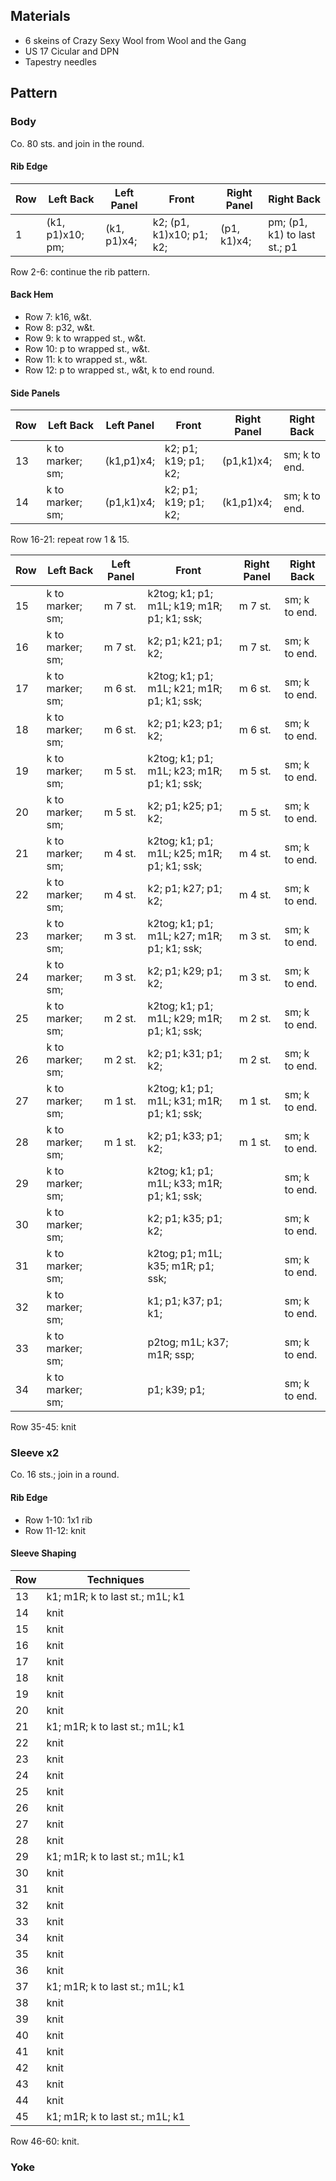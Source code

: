 ## Materials

- 6 skeins of Crazy Sexy Wool from Wool and the Gang
- US 17 Cicular and DPN
- Tapestry needles

## Pattern

### Body

Co. 80 sts. and join in the round.

#### Rib Edge

| Row | Left Back | Left Panel | Front | Right Panel | Right Back |
|-----|-----------|------------|-------|-------------|------------|
| 1 | (k1, p1)x10; pm; | (k1, p1)x4; | k2; (p1, k1)x10; p1; k2; | (p1, k1)x4; | pm; (p1, k1) to last st.; p1 |

Row 2-6: continue the rib pattern.

#### Back Hem

- Row 7: k16, w&t.
- Row 8: p32, w&t.
- Row 9: k to wrapped st., w&t.
- Row 10: p to wrapped st., w&t.
- Row 11: k to wrapped st., w&t.
- Row 12: p to wrapped st., w&t, k to end round.

#### Side Panels

| Row | Left Back | Left Panel | Front | Right Panel | Right Back |
|-----|-----------|------------|-------|-------------|------------|
| 13 | k to marker; sm; | (k1,p1)x4; | k2; p1; k19; p1; k2; | (p1,k1)x4; | sm; k to end. |
| 14 | k to marker; sm; | (p1,k1)x4; | k2; p1; k19; p1; k2; | (k1,p1)x4; | sm; k to end. |

Row 16-21: repeat row 1 & 15.

| Row | Left Back | Left Panel | Front | Right Panel | Right Back |
|-----|-----------|------------|-------|-------------|------------|
| 15 | k to marker; sm; | m 7 st. | k2tog; k1; p1; m1L; k19; m1R; p1; k1; ssk; | m 7 st. | sm; k to end. |
| 16 | k to marker; sm; | m 7 st. | k2; p1; k21; p1; k2; | m 7 st. | sm; k to end. |
| 17 | k to marker; sm; | m 6 st. | k2tog; k1; p1; m1L; k21; m1R; p1; k1; ssk; | m 6 st. | sm; k to end. |
| 18 | k to marker; sm; | m 6 st. | k2; p1; k23; p1; k2; | m 6 st. | sm; k to end. |
| 19 | k to marker; sm; | m 5 st. | k2tog; k1; p1; m1L; k23; m1R; p1; k1; ssk; | m 5 st. | sm; k to end. |
| 20 | k to marker; sm; | m 5 st. | k2; p1; k25; p1; k2; | m 5 st. | sm; k to end. |
| 21 | k to marker; sm; | m 4 st. | k2tog; k1; p1; m1L; k25; m1R; p1; k1; ssk; | m 4 st. | sm; k to end. |
| 22 | k to marker; sm; | m 4 st. | k2; p1; k27; p1; k2; | m 4 st. | sm; k to end. |
| 23 | k to marker; sm; | m 3 st. | k2tog; k1; p1; m1L; k27; m1R; p1; k1; ssk; | m 3 st. | sm; k to end. |
| 24 | k to marker; sm; | m 3 st. | k2; p1; k29; p1; k2; | m 3 st. | sm; k to end. |
| 25 | k to marker; sm; | m 2 st. | k2tog; k1; p1; m1L; k29; m1R; p1; k1; ssk; | m 2 st. | sm; k to end. |
| 26 | k to marker; sm; | m 2 st. | k2; p1; k31; p1; k2; | m 2 st. | sm; k to end. |
| 27 | k to marker; sm; | m 1 st. | k2tog; k1; p1; m1L; k31; m1R; p1; k1; ssk; | m 1 st. | sm; k to end. |
| 28 | k to marker; sm; | m 1 st. | k2; p1; k33; p1; k2; | m 1 st. | sm; k to end. |
| 29 | k to marker; sm; | | k2tog; k1; p1; m1L; k33; m1R; p1; k1; ssk; | | sm; k to end. |
| 30 | k to marker; sm; | | k2; p1; k35; p1; k2; | | sm; k to end. |
| 31 | k to marker; sm; | | k2tog; p1; m1L; k35; m1R; p1; ssk; | | sm; k to end. |
| 32 | k to marker; sm; | | k1; p1; k37; p1; k1; | | sm; k to end. |
| 33 | k to marker; sm; | | p2tog; m1L; k37; m1R; ssp; | | sm; k to end. |
| 34 | k to marker; sm; | | p1; k39; p1; | | sm; k to end. |

Row 35-45: knit

### Sleeve x2

Co. 16 sts.; join in a round.

#### Rib Edge

- Row 1-10: 1x1 rib 
- Row 11-12: knit

#### Sleeve Shaping

| Row | Techniques |
|-----|------------|
| 13 | k1; m1R; k to last st.; m1L; k1 |
| 14 | knit |
| 15 | knit |
| 16 | knit |
| 17 | knit |
| 18 | knit |
| 19 | knit |
| 20 | knit |
| 21 | k1; m1R; k to last st.; m1L; k1 |
| 22 | knit |
| 23 | knit |
| 24 | knit |
| 25 | knit |
| 26 | knit |
| 27 | knit |
| 28 | knit |
| 29 | k1; m1R; k to last st.; m1L; k1 |
| 30 | knit |
| 31 | knit |
| 32 | knit |
| 33 | knit |
| 34 | knit |
| 35 | knit |
| 36 | knit |
| 37 | k1; m1R; k to last st.; m1L; k1 |
| 38 | knit |
| 39 | knit |
| 40 | knit |
| 41 | knit |
| 42 | knit |
| 43 | knit |
| 44 | knit |
| 45 | k1; m1R; k to last st.; m1L; k1 |

Row 46-60: knit.

### Yoke

